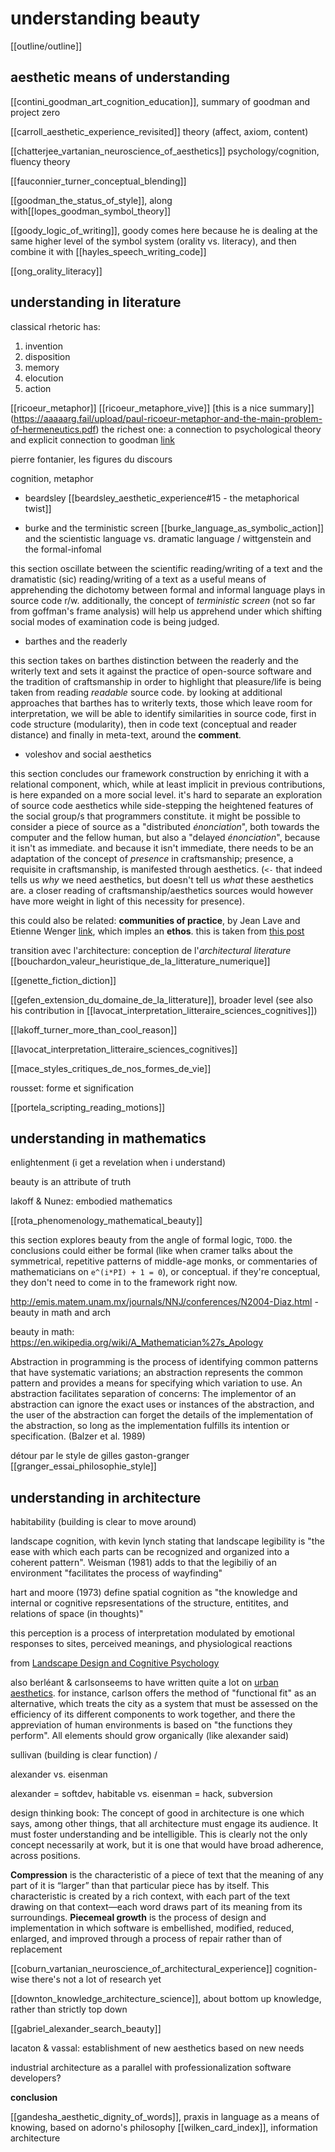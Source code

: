 # understanding beauty

[[outline/outline]]

## aesthetic means of understanding

[[contini_goodman_art_cognition_education]], summary of goodman and project zero

[[carroll_aesthetic_experience_revisited]]  theory (affect, axiom, content)

[[chatterjee_vartanian_neuroscience_of_aesthetics]] psychology/cognition, fluency theory

[[fauconnier_turner_conceptual_blending]]

[[goodman_the_status_of_style]], along with[[lopes_goodman_symbol_theory]]

[[goody_logic_of_writing]], goody comes here because he is dealing at the same higher level of the symbol system (orality vs. literacy), and then combine it with [[hayles_speech_writing_code]]

[[ong_orality_literacy]]

## understanding in literature

classical rhetoric has:
1. invention
2. disposition
3. memory
4. elocution
5. action

[[ricoeur_metaphor]]
[[ricoeur_metaphore_vive]]
[this is a nice summary]](https://aaaaarg.fail/upload/paul-ricoeur-metaphor-and-the-main-problem-of-hermeneutics.pdf)
the richest one: a connection to psychological theory and explicit connection to goodman [link](https://aaaaarg.fail/upload/paul-ricoeur-the-metaphorical-process-as-cognition-imagination-and-feeling.pdf)

pierre fontanier, les figures du discours

cognition, metaphor

- beardsley [[beardsley_aesthetic_experience#15 - the metaphorical twist]]

- burke and the terministic screen [[burke_language_as_symbolic_action]] and the scientistic language vs. dramatic language / wittgenstein and the formal-infomal

this section oscillate between the scientific reading/writing of a text and the dramatistic (sic) reading/writing of a text as a useful means of apprehending the dichotomy between formal and informal language plays in source code r/w. additionally, the concept of *terministic screen* (not so far from goffman's frame analysis) will help  us apprehend under which shifting social modes of examination code is being judged.

- barthes and the readerly

this section takes on barthes distinction between the readerly and the writerly text and sets it against the practice of open-source software and the tradition of craftsmanship in order to highlight that pleasure/life is being taken from reading *readable* source code. by looking at additional approaches that barthes has to writerly texts, those which leave room for interpretation, we will be able to identify similarities in source code, first in code structure (modularity), then in code text (conceptual and reader distance) and finally in meta-text, around the **comment**.

- voleshov and social aesthetics

this section concludes our framework construction by enriching it with a relational component, which, while at least implicit in previous contributions, is here expanded on a more social level. it's hard to separate an exploration of source code aesthetics while side-stepping the heightened features of the social group/s that programmers constitute. it might be possible to consider a piece of source as a "distributed *énonciation*", both towards the computer and the fellow human, but also a "delayed *énonciation*", because it isn't as immediate. and because it isn't immediate, there needs to be an adaptation of the concept of *presence* in craftsmanship; presence, a requisite in craftsmanship, is manifested through aesthetics. (`<-` that indeed tells us *why* we need aesthetics, but doesn't tell us *what* these aesthetics are. a closer reading of craftsmanship/aesthetics sources would however have more weight in light of this necessity for presence).

this could also be related: **communities of practice**, by Jean Lave and Etienne Wenger [link](https://www.learning-theories.com/communities-of-practice-lave-and-wenger.html), which imples an **ethos**. this is taken from [this post](https://queue.acm.org/detail.cfm?id=3380777)

transition avec l'architecture: conception de l'_architectural literature_ [[bouchardon_valeur_heuristique_de_la_litterature_numerique]]

[[genette_fiction_diction]]

[[gefen_extension_du_domaine_de_la_litterature]], broader level (see also his contribution in [[lavocat_interpretation_litteraire_sciences_cognitives]])

[[lakoff_turner_more_than_cool_reason]]

[[lavocat_interpretation_litteraire_sciences_cognitives]]

[[mace_styles_critiques_de_nos_formes_de_vie]]

rousset: forme et signification

[[portela_scripting_reading_motions]]

## understanding in mathematics

enlightenment (i get a revelation when i understand)

beauty is an attribute of truth

lakoff & Nunez: embodied mathematics

[[rota_phenomenology_mathematical_beauty]]

this section explores beauty from the angle of formal logic, `TODO`. the conclusions could either be formal (like when cramer talks about the symmetrical, repetitive patterns of middle-age monks, or commentaries of mathematicians on `e^(i*PI) + 1 = 0`), or conceptual. if they're conceptual, they don't need to come in to the framework right now.

http://emis.matem.unam.mx/journals/NNJ/conferences/N2004-Diaz.html - beauty in math and arch

beauty in math: https://en.wikipedia.org/wiki/A_Mathematician%27s_Apology

Abstraction in programming is the process of identifying common patterns that have systematic variations; an abstraction represents the common pattern and provides a means for specifying which variation to use. An abstraction facilitates separation of concerns: The implementor of an abstraction can ignore the exact uses or instances of the abstraction, and the user of the abstraction can forget the details of the implementation of the abstraction, so long as the implementation fulfills its intention or specification. (Balzer et al. 1989)

détour par le style de gilles gaston-granger [[granger_essai_philosophie_style]]

## understanding in architecture

habitability (building is clear to move around)

landscape cognition, with kevin lynch stating that landscape legibility is "the ease with which each parts can be recognized and organized into a coherent pattern". Weisman (1981) adds to that the legibiliy of an environment "facilitates the process of wayfinding"

hart and moore (1973) define spatial cognition as "the knowledge and internal or cognitive repsresentations of the structure, entitites, and relations of space (in thoughts)"

this perception is a process of interpretation modulated by emotional responses to sites, perceived meanings, and physiological reactions

from [Landscape Design and Cognitive Psychology](https://www.sciencedirect.com/science/article/pii/S1877042813013293)

also berléant & carlsonseems to have written quite a lot on [urban aesthetics](https://philpapers.org/rec/BERTAO-15). for instance, carlson offers the method of "functional fit" as an alternative, which treats the city as a system that must be assessed on the efficiency of its different components to work together, and there the appreviation of human environments is based on "the functions they perform". All elements should grow organically (like alexander said)

sullivan (building is clear function) / 

alexander vs. eisenman

alexander = softdev, habitable vs. eisenman = hack, subversion

design thinking book: The concept of good in architecture is one which says, among other things, that all architecture must engage its audience. It must foster understanding and be intelligible. This is clearly not the only concept necessarily at work, but it is one that would have broad adherence, across positions.

**Compression** is the characteristic of a piece of text that the meaning of any part of it is “larger” than that particular piece has by itself. This characteristic is created by a rich context, with each part of the text drawing on that context—each word draws part of its meaning from its surroundings.
**Piecemeal growth** is the process of design and implementation in which software is embellished, modified, reduced, enlarged, and improved through a process of repair rather than of replacement

[[coburn_vartanian_neuroscience_of_architectural_experience]] cognition-wise there's not a lot of research yet

[[downton_knowledge_architecture_science]], about bottom up knowledge, rather than strictly top down

[[gabriel_alexander_search_beauty]]

lacaton & vassal: establishment of new aesthetics based on new needs

industrial architecture as a parallel with professionalization software developers?

__conclusion__

[[gandesha_aesthetic_dignity_of_words]], praxis in language as a means of knowing, based on adorno's philosophy
[[wilken_card_index]], information architecture